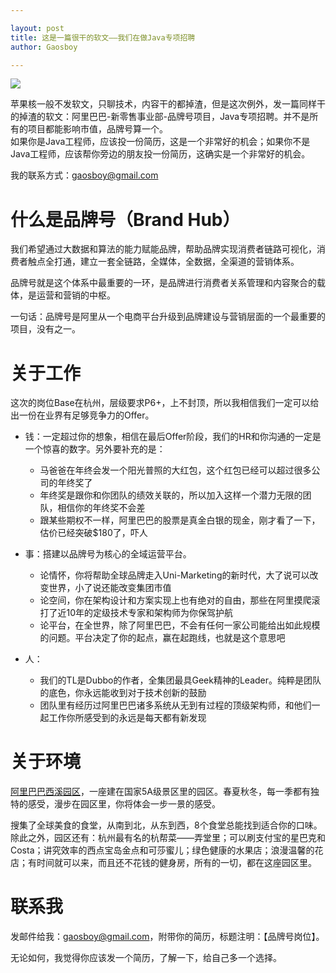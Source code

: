 ```yaml
---

layout: post
title: 这是一篇很干的软文——我们在做Java专项招聘
author: Gaosboy

--- 
```


![][image-1]

苹果核一般不发软文，只聊技术，内容干的都掉渣，但是这次例外，发一篇同样干的掉渣的软文：阿里巴巴-新零售事业部-品牌号项目，Java专项招聘。并不是所有的项目都能影响市值，品牌号算一个。  
如果你是Java工程师，应该投一份简历，这是一个非常好的机会；如果你不是Java工程师，应该帮你旁边的朋友投一份简历，这确实是一个非常好的机会。

我的联系方式：[gaosboy@gmail.com][1]

# 什么是品牌号（Brand Hub）
我们希望通过大数据和算法的能力赋能品牌，帮助品牌实现消费者链路可视化，消费者触点全打通，建立一套全链路，全媒体，全数据，全渠道的营销体系。

品牌号就是这个体系中最重要的一环，是品牌进行消费者关系管理和内容聚合的载体，是运营和营销的中枢。

一句话：品牌号是阿里从一个电商平台升级到品牌建设与营销层面的一个最重要的项目，没有之一。

# 关于工作
这次的岗位Base在杭州，层级要求P6+，上不封顶，所以我相信我们一定可以给出一份在业界有足够竞争力的Offer。

+ 钱：一定超过你的想象，相信在最后Offer阶段，我们的HR和你沟通的一定是一个惊喜的数字。另外要补充的是：
	+ 马爸爸在年终会发一个阳光普照的大红包，这个红包已经可以超过很多公司的年终奖了
	+ 年终奖是跟你和你团队的绩效关联的，所以加入这样一个潜力无限的团队，相信你的年终奖不会差
	+ 跟某些期权不一样，阿里巴巴的股票是真金白银的现金，刚才看了一下，估价已经突破$180了，吓人

+ 事：搭建以品牌号为核心的全域运营平台。
	+ 论情怀，你将帮助全球品牌走入Uni-Marketing的新时代，大了说可以改变世界，小了说还能改变集团市值
	+ 论空间，你在架构设计和方案实现上也有绝对的自由，那些在阿里摸爬滚打了近10年的定级技术专家和架构师为你保驾护航
	+ 论平台，在全世界，除了阿里巴巴，不会有任何一家公司能给出如此规模的问题。平台决定了你的起点，赢在起跑线，也就是这个意思吧

+ 人：
	+ 我们的TL是Dubbo的作者，全集团最具Geek精神的Leader。纯粹是团队的底色，你永远能收到对于技术创新的鼓励
	+ 团队里有经历过阿里巴巴诸多系统从无到有过程的顶级架构师，和他们一起工作你所感受到的永远是每天都有新发现

# 关于环境
[阿里巴巴西溪园区][2]，一座建在国家5A级景区里的园区。春夏秋冬，每一季都有独特的感受，漫步在园区里，你将体会一步一景的感受。

搜集了全球美食的食堂，从南到北，从东到西，8个食堂总能找到适合你的口味。除此之外，园区还有：杭州最有名的杭帮菜——弄堂里；可以刷支付宝的星巴克和Costa；讲究效率的西点宝岛金点和可莎蜜儿；绿色健康的水果店；浪漫温馨的花店；有时间就可以来，而且还不花钱的健身房，所有的一切，都在这座园区里。

# 联系我
发邮件给我：[gaosboy@gmail.com][3]，附带你的简历，标题注明：【品牌号岗位】。

无论如何，我觉得你应该发一个简历，了解一下，给自己多一个选择。

[1]:	mailto:gaosboy@gmail.com
[2]:	http://pingguohe.net/joinus/work.html
[3]:	mailto:gaosboy@gmail.com

[image-1]:	https://gw.alicdn.com/tfs/TB18LidaWmgSKJjSsplXXaICpXa-957-527.jpg